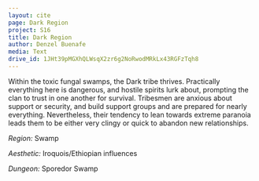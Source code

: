 ```yaml
---
layout: cite
page: Dark Region
project: S16
title: Dark Region
author: Denzel Buenafe
media: Text
drive_id: 1JHt39pMGXhQLWsqX2zr6g2NoRwodMRkLx43RGFzTqh8
---
```

Within the toxic fungal swamps, the Dark tribe thrives. Practically everything here is dangerous, and hostile spirits lurk about, prompting the clan to trust in one another for survival. Tribesmen are anxious about support or security, and build support groups and are prepared for nearly everything. Nevertheless, their tendency to lean towards extreme paranoia leads them to be either very clingy or quick to abandon new relationships.

*Region:* Swamp

*Aesthetic:* Iroquois/Ethiopian influences

*Dungeon:* Sporedor Swamp
